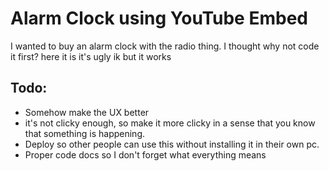 # Alarm Clock using YouTube Embed

I wanted to buy an alarm clock with the radio thing. I thought why not code it first?
here it is
it's ugly ik
but it works

## Todo:

- Somehow make the UX better
- it's not clicky enough, so make it more clicky in a sense that you know that something is happening.
- Deploy so other people can use this without installing it in their own pc.
- Proper code docs so I don't forget what everything means
